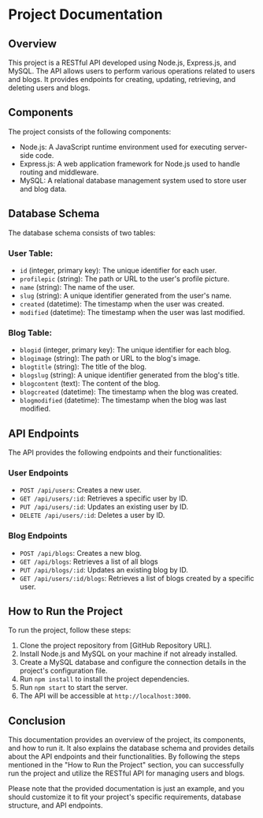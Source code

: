 # Project Documentation

## Overview

This project is a RESTful API developed using Node.js, Express.js, and MySQL. The API allows users to perform various operations related to users and blogs. It provides endpoints for creating, updating, retrieving, and deleting users and blogs.

## Components

The project consists of the following components:

- Node.js: A JavaScript runtime environment used for executing server-side code.
- Express.js: A web application framework for Node.js used to handle routing and middleware.
- MySQL: A relational database management system used to store user and blog data.

## Database Schema

The database schema consists of two tables:

### User Table:

- `id` (integer, primary key): The unique identifier for each user.
- `profilepic` (string): The path or URL to the user's profile picture.
- `name` (string): The name of the user.
- `slug` (string): A unique identifier generated from the user's name.
- `created` (datetime): The timestamp when the user was created.
- `modified` (datetime): The timestamp when the user was last modified.

### Blog Table:

- `blogid` (integer, primary key): The unique identifier for each blog.
- `blogimage` (string): The path or URL to the blog's image.
- `blogtitle` (string): The title of the blog.
- `blogslug` (string): A unique identifier generated from the blog's title.
- `blogcontent` (text): The content of the blog.
- `blogcreated` (datetime): The timestamp when the blog was created.
- `blogmodified` (datetime): The timestamp when the blog was last modified.

## API Endpoints

The API provides the following endpoints and their functionalities:

### User Endpoints

- `POST /api/users`: Creates a new user.
- `GET /api/users/:id`: Retrieves a specific user by ID.
- `PUT /api/users/:id`: Updates an existing user by ID.
- `DELETE /api/users/:id`: Deletes a user by ID.

### Blog Endpoints

- `POST /api/blogs`: Creates a new blog.
- `GET /api/blogs`: Retrieves a list of all blogs
- `PUT /api/blogs/:id`: Updates an existing blog by ID.
- `GET /api/users/:id/blogs`: Retrieves a list of blogs created by a specific user.

## How to Run the Project

To run the project, follow these steps:

1. Clone the project repository from [GitHub Repository URL].
2. Install Node.js and MySQL on your machine if not already installed.
3. Create a MySQL database and configure the connection details in the project's configuration file.
4. Run `npm install` to install the project dependencies.
5. Run `npm start` to start the server.
6. The API will be accessible at `http://localhost:3000`.

## Conclusion

This documentation provides an overview of the project, its components, and how to run it. It also explains the database schema and provides details about the API endpoints and their functionalities. By following the steps mentioned in the "How to Run the Project" section, you can successfully run the project and utilize the RESTful API for managing users and blogs.

Please note that the provided documentation is just an example, and you should customize it to fit your project's specific requirements, database structure, and API endpoints.
